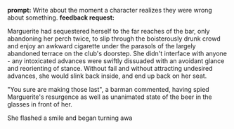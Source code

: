 __prompt:__ Write about the moment a character realizes they were wrong about something.
__feedback request:__ 

Marguerite had sequestered herself to the far reaches of the bar, only abandoning her perch twice, to slip through the boisterously drunk crowd and enjoy an awkward cigarette under the parasols of the largely abandoned terrace on the club's doorstep. She didn't interface with anyone - any intoxicated advances were swiftly dissuaded with an avoidant glance and reorienting of stance. Without fail and without attracting undesired advances, she would slink back inside, and end up back on her seat. 

"You sure are making those last", a barman commented, having spied Marguerite's resurgence as well as unanimated state of the beer in the glasses in front of her. 

She flashed a smile and began turning awa


